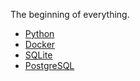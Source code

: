 The beginning of everything.

- [Python](LearningPython)
- [Docker](Docker)
- [SQLite](SQLite)
- [PostgreSQL](PostgreSQL)